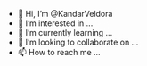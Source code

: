 - 👋 Hi, I’m @KandarVeldora
- 👀 I’m interested in ...
- 🌱 I’m currently learning ...
- 💞️ I’m looking to collaborate on ...
- 📫 How to reach me ...

<!---
KandarVeldora/KandarVeldora is a ✨ special ✨ repository because its `README.md` (this file) appears on your GitHub profile.
You can click the Preview link to take a look at your changes.
--->
